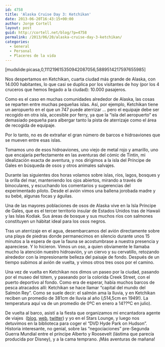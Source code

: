 ```yaml
---
id: 4758
title: 'Alaska Cruise Day 3: Ketchikan'
date: 2013-06-20T16:43:15+00:00
author: Jorge Cortell
layout: post
guid: http://cortell.net/blog/?p=4758
permalink: /2013/06/20/alaska-cruise-day-3-ketchikan/
categories:
  - General
  - Personal
  - Placeres de la vida
---
```

[mudslide:picasa,0,111219615350942087056,5889514217597655985]

Nos despertamos en Ketchikan, cuarta ciudad más grande de Alaska, con 14.000 habitantes, lo que casi se duplica por los visitantes de hoy (por los 4 cruceros que hemos llegado a la ciudad): 10.000 pasajeros.

Como es el caso en muchas comunidades alrededor de Alaska, las cosas se reparten entre muchas pequeñas islas. Así, por ejemplo, Ketchikan tiene un aeropuerto en el que un 747 puede aterrizar &#8230; pero el equipaje debe ser recogido en otra isla, accesible por ferry, ya que la &#8220;isla del aeropuerto&#8221; es demasiado pequeña para albergar tanto la pista de aterrizaje como el área de recogida de equipaje.

Por lo tanto, no es de extrañar el gran número de barcos e hidroaviones que se mueven entre esas islas.

Tomamos uno de esos hidroaviones, uno viejo de metal rojo y amarillo, uno que encajaría perfectamente en las aventuras del cómic de Tintin, mi idealización exacta de aventura, y nos dirigimos a la isla del Príncipe de Gales en búsqueda de osos y otros animales salvajes.

Durante las siguientes dos horas volamos sobre islas, ríos, lagos, bosques y la orilla del mar, manteniendo los ojos abiertos, mirando a través de binoculares, y escuchando los comentarios y sugerencias del experimentado piloto. Desde el avión vimos una ballena jorobada madre y su bebé, algunas focas y águilas.

Una de las mayores poblaciones de osos de Alaska vive en la Isla Príncipe de Gales, que es el tercer territorio insular de Estados Unidos tras de Hawaii y las Islas Kodiak. Sus áreas de bosque y sus muchos ríos con salmones constituyen un hábitat ideal para los osos negros.

Tras un aterrizaje en el agua, desembarcamos del avión directamente sobre una playa de piedras donde permanecimos en silencio durante unos 15 minutos a la espera de que la fauna se acostumbrase a nuestra presencia y apareciese. Y lo hicieron. Vimos un oso, a quien obviamente le llamaba mucho la atención nuestro hidroavión, y un ciervo y su cervatillo, retozando alrededor con la impresionante belleza del paisaje de fondo. Después de un tiempo subimos al avión de vuelta, y vimos otros tres osos por el camino.

Una vez de vuelta en Ketchikan nos dimos un paseo por la ciudad, pasando por el museo del tótem, y paseando por la colorida Creek Street, con el puerto deportivo al fondo. Como era de esperar, había muchos barcos de pesca atracados allí: Ketchikan se hace llamar &#8220;capital del mundo del Salmón Rey”. Como se suele decir: el salmón ama la lluvia, y en Ketchikan reciben un promedio de 381cm de lluvia al año (¡514,5cm en 1949!). La temperatura aquí va de un promedio de 0ºC en enero a 14??ºC en julio).

De vuelta al barco, asistí a la fiesta que organizamos mi encantadora agente de viajes  (<a title="http://stephanieserinotravelblog.blogspot.com" href="http://stephanieserinotravelblog.blogspot.com" target="_blank">blog</a>, <a title="http://www.stephaniestravels.com" href="http://www.stephaniestravels.com" target="_blank">web</a>, <a title="https://twitter.com/Cruise_Curator" href="https://twitter.com/Cruise_Curator" target="_blank">twitter</a>) y yo en el Stars Lounge, y luego nos detuvimos en la biblioteca para coger el “DVD Hyde Park on Hudson&#8221;. Historia interesante, no genial, sobre las “negociaciones” pre-Segunda Guerra Mundial entre el príncipe Alberto y Roosevelt (lástima que parecía producida por Disney), y a la cama temprano. ¡Más aventuras de mañana!
